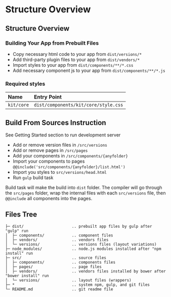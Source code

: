 # Structure Overview

## Structure Overview

### Building Your App from Prebuilt Files

* Copy necessary html code to your app from `dist/versions/*`
* Add third-party plugin files to your app from `dist/vendors/*`
* Import styles to your app from `dist/components/**/*.css`
* Add necessary component js to your app from `dist/components/**/*.js`

### Required styles

| Name | Entry Point |
| :--- | :--- |
| `kit/core` | `dist/components/kit/core/style.css` |

## Build From Sources Instruction

See Getting Started section to run development server

* Add or remove version files in `/src/versions`
* Add or remove pages in `/src/pages`
* Add your components in `/src/components/{anyfolder}`
* Import your components to pages `@@include('src/components/{anyfolder}/list.html')`
* Import you styles to `src/versions/head.html`
* Run `gulp` build task

Build task will make the build into `dist` folder. The compiler will go through the `src/pages` folder, wrap the internal files with each `src/versions` file, then `@@include` all components into the pages. 

## Files Tree

```text
├─ dist/                     .. prebuilt app files by gulp after "gulp" run
│  ├─ components/            .. component files
│  ├─ vendors/               .. vendors files
│  └─ versions/              .. versions files (layout variations)
├─ node_modules/             .. node.js modules installed after "npm install" run
├─ src/                      .. source files
│  ├─ components/            .. components files
│  ├─ pages/                 .. page files
│  ├─ vendors/               .. vendors files installed by bower after "bower install" run
│  └─ versions/              .. layout files (wrappers)
├─ *                         .. system npm, gulp, and git files
└─ README.md                 .. git readme file
```



